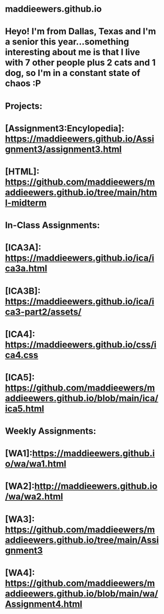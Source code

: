 # maddieewers.github.io
# Heyo! I'm from Dallas, Texas and I'm a senior this year...something interesting about me is that I live with 7 other people plus 2 cats and 1 dog, so I'm in a constant state of chaos :P
# Projects:
# [Assignment3:Encylopedia]: https://maddieewers.github.io/Assignment3/assignment3.html
# [HTML]: https://github.com/maddieewers/maddieewers.github.io/tree/main/html-midterm
# In-Class Assignments:
# [ICA3A]: https://maddieewers.github.io/ica/ica3a.html
# [ICA3B]: https://maddieewers.github.io/ica/ica3-part2/assets/
# [ICA4]: https://maddieewers.github.io/css/ica4.css
# [ICA5]: https://github.com/maddieewers/maddieewers.github.io/blob/main/ica/ica5.html
# Weekly Assignments:
# [WA1]:https://maddieewers.github.io/wa/wa1.html
# [WA2]:http://maddieewers.github.io/wa/wa2.html
# [WA3]: https://github.com/maddieewers/maddieewers.github.io/tree/main/Assignment3
# [WA4]: https://github.com/maddieewers/maddieewers.github.io/blob/main/wa/Assignment4.html